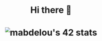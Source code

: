 

<div align="center">
    <h1> Hi there 👋 <h1>
    <img  src="https://badge.mediaplus.ma/greenbinary/mabdelou" alt="mabdelou's 42 stats" />
</div>

<!--
**mabdelou/mabdelou** is a ✨ _special_ ✨ repository because its `README.md` (this file) appears on your GitHub profile.

Here are some ideas to get you started:

- 🔭 I’m currently working on ...
- 🌱 I’m currently learning ...
- 👯 I’m looking to collaborate on ...
- 🤔 I’m looking for help with ...
- 💬 Ask me about ...
- 📫 How to reach me: ...
- 😄 Pronouns: ...
- ⚡ Fun fact: ...
-->
